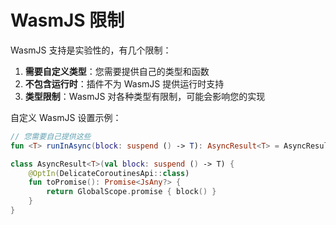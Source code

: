 # WasmJS 限制

<primary-label ref="experimental" xmlns=""/>
<secondary-label ref="version-0.6.0" />

WasmJS 支持是实验性的，有几个限制：

1. **需要自定义类型**：您需要提供自己的类型和函数
2. **不包含运行时**：插件不为 WasmJS 提供运行时支持
3. **类型限制**：WasmJS 对各种类型有限制，可能会影响您的实现

自定义 WasmJS 设置示例：

```kotlin
// 您需要自己提供这些
fun <T> runInAsync(block: suspend () -> T): AsyncResult<T> = AsyncResult(block)

class AsyncResult<T>(val block: suspend () -> T) {
    @OptIn(DelicateCoroutinesApi::class)
    fun toPromise(): Promise<JsAny?> {
        return GlobalScope.promise { block() }
    }
}
```